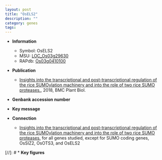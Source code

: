 ```yaml
---
layout: post
title: "OsELS2"
description: ""
category: genes
tags: 
---
```


* **Information**  
    + Symbol: OsELS2  
    + MSU: [LOC_Os03g29630](http://rice.plantbiology.msu.edu/cgi-bin/ORF_infopage.cgi?orf=LOC_Os03g29630)  
    + RAPdb: [Os03g0410100](http://rapdb.dna.affrc.go.jp/viewer/gbrowse_details/irgsp1?name=Os03g0410100)  

* **Publication**  
    + [Insights into the transcriptional and post-transcriptional regulation of the rice SUMOylation machinery and into the role of two rice SUMO proteases.](http://www.ncbi.nlm.nih.gov/pubmed?term=Insights+into+the+transcriptional+and+post-transcriptional+regulation+of+the+rice+SUMOylation+machinery+and+into+the+role+of+two+rice+SUMO+proteases.%5BTitle%5D), 2018, BMC Plant Biol.

* **Genbank accession number**  

* **Key message**  

* **Connection**  
    + [Insights into the transcriptional and post-transcriptional regulation of the rice SUMOylation machinery and into the role of two rice SUMO proteases.](AS) for all genes studied, except for SUMO coding genes, OsSIZ2, OsOTS3, and OsELS2

[//]: # * **Key figures**  


